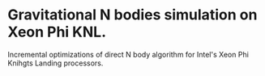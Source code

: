 # Gravitational N bodies simulation on Xeon Phi KNL.

Incremental optimizations of direct N body algorithm for Intel's Xeon Phi Knihgts Landing processors.
